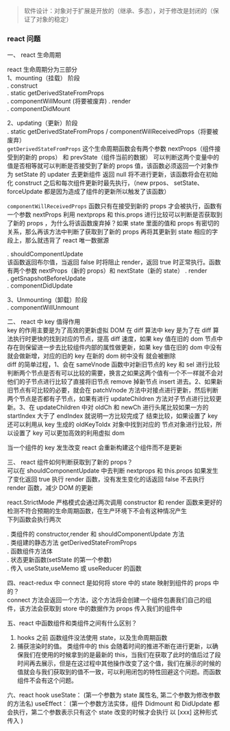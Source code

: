 > 软件设计：对象对于扩展是开放的（继承、多态），对于修改是封闭的（保证了对象的稳定）

### react 问题

一、 react 生命周期

react 生命周期分为三部分  
1、mounting（挂载） 阶段  
. construct  
. static getDerivedStateFromProps  
. componentWillMount (将要被废弃)
. render  
. componentDidMount

2、updating（更新）阶段  
. static getDerivedStateFromProps / componentWillReceivedProps（将要被废弃）  
`getDerivedStateFromProps` 这个生命周期函数会有两个参数 nextProps（组件接受到的新的 props） 和 prevState（组件当前的数据） 可以判断这两个变量中的值是否相等就可以判断是否接受到了新的 props 值，该函数必须返回一个对象作为 setState 的 updater 去更新组件 返回 null 将不进行更新，该函数将会在初始化 construct 之后和每次组件更新时最先执行，（new prpos、 setState、 forceUpdate 都是因为造成了组件的更新所以触发了该函数）

`componentWillReceivedProps` 函数只有在接受到新的 props 才会被执行，函数有一个参数 nextProps 利用 nextprops 和 this.props 进行比较可以判断是否获取到了新的 props ，为什么将该函数废弃掉？如果 state 里面的值和 props 有密切的关系，那么再该方法中判断了获取到了新的 props 再将其更新到 state 相应的字段上，那么就违背了 react 唯一数据源

. shouldComponentUpdate  
该函数返回布尔值，当返回 false 时将阻止 render，返回 true 时正常执行。函数有两个参数 nextProps（新的 props）和 nextState（新的 state）
. render  
. getSnapshotBeforeUpdate  
. componentDidUpdate

3、Unmounting（卸载）阶段  
. componentWillUnmount

二、 react 中 key 值得作用  
key 的作用主要是为了高效的更新虚拟 DOM
在 diff 算法中 key 是为了在 diff 算法执行时更快的找到对应的节点，提高 diff 速度，如果 key 值在旧的 dom 节点中存在则保留进一步去比较组件内部的属性做更新，如果 key 值在旧的 dom 中没有就会做新增，对应的旧的 key 在新的 dom 树中没有 就会被删除  
diff 的简单过程，1、会在 sameVnode 函数中对新旧节点的 key 和 sel 进行比较判断两个节点是否有可以比较的需要，换言之如果这两个值有一个不一样就不会对他们的子节点进行比较了直接将旧节点 remove 掉新节点 insert 进去。2、如果新旧节点有可比较的必要，就会在 patchVnode 方法中对接点进行更新，然后判断两个节点是否都有子节点，如果有进行 updateChildren 方法对子节点进行比较更新。3、在 updateChildren 中对 oldCh 和 newCh 进行头尾比较如果一方的 startIndex 大于了 endIndex 就说明一方比较完成了 结束比较，如果设置了 key 还可以利用从 key 生成的 oldKeyToIdx 对象中找到对应的 节点对象进行比较，所以设置了 key 可以更加高效的利用虚拟 dom

当一个组件的 key 发生改变 react 会重新构建这个组件而不是更新

三、 react 组件如何判断获取到了新的 props？  
可以在 shouldComponentUpdate 中去判断 nextprops 和 this.props 如果发生了变化返回 true 执行 render 函数，没有发生变化的话返回 false 不去执行 render 函数，减少 DOM 的更新

react.StrictMode 严格模式会通过两次调用 constructor 和 render 函数来更好的检测不符合预期的生命周期函数，在生产环境下不会有这种情况产生  
下列函数会执行两次

. 类组件的 constructor,render 和 shouldComponentUpdate 方法  
. 类组建的静态方法 getDerivedStateFromProps  
. 函数组件方法体  
. 状态更新函数(setState 的第一个参数)  
. 传入 useState,useMemo 或 useReducer 的函数

四、react-redux 中 connect 是如何将 store 中的 state 映射到组件的 props 中的？  
connect 方法会返回一个方法，这个方法将会创建一个组件包裹我们自己的组件，该方法会获取到 store 中的数据作为 props 传入我们的组件中

五、react 中函数组件和类组件之间有什么区别？

1. hooks 之前 函数组件没法使用 state，以及生命周期函数
2. 捕获渲染时的值。 类组件中的 this 会随着时间的推进不断在进行更新，以确保我们在使用的时候拿到的是最新的 this，当我们在获取了此时的值后过了段时间再去展示，但是在这过程中其他操作改变了这个值，我们在展示的时候的值就会与我们获取到的值不一致，可以利用闭包的特性回避这个问题。而函数组件不会有这个问题。

六、react hook
useState： (第一个参数为 state 属性名, 第二个参数为修改参数的方法名)
useEffect： (第一个参数方法实体，组件 Didmount 和 DidUpdate 都会执行，第二个参数表示只有这个 state 改变的时候才会执行 以 [xxx] 这种形式传入 )
